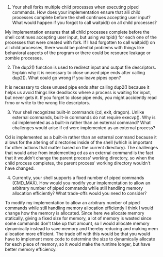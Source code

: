 1. Your shell forks multiple child processes when executing piped commands. How does your implementation ensure that alli
child processes complete before the shell continues accepting user input? What would happen if you forgot to call waitpid() on all child processes?

My implementation ensures that all child processes complete before the shell continues accepting user input, but using waitpid() for each one of the processes that were created with fork. If I had forgotten to call waitpid() on all child processes, there would be potential problems with things like behavioral aspects of the program or there could be resource leakage or zombie processes.

2. The dup2() function is used to redirect input and output file descriptors. Explain why it is necessary to close unused pipe ends after calling 
dup2(). What could go wrong if you leave pipes open?

It is necessary to close unused pipe ends after calling dup2() because it helps us avoid things like deadlocks where a process is waiting for input, but never gets it. If you forget to close pipe ends, you might accidently read frmo or write to the wrong file descriptors.

3. Your shell recognizes built-in commands (cd, exit, dragon). Unlike external commands, 
built-in commands do not require execvp(). Why is cd implemented as a built-in rather than an external 
command? What challenges would arise if cd were implemented as an external process?

Cd is implemented as a built-in rather than an external command because it allows for the altering of directories inside of the shell (which is important for other actions that matter based on the current directory). The challenges that would arise from implementing cd as an external command is the fact that it wouldn't change the parent process' working directory, so when the child process completes, the parent process' working directory wouldn't have changed.

4. Currently, your shell supports a fixed number of piped commands (CMD_MAX). How would you modify your implementation to allow an 
arbitrary number of piped commands while still handling memory allocation efficiently? What trade-offs would you need to consider?

To modify my implementation to allow an arbitrary number of piped commands while still handling memory allocation efficiently I think I would change how the memory is allocated. Since here we allocate memory statically, giving a fixed size for memory, a lot of memory is wasted since some commands don't take up that amount, so I would allocate memory dynamically instead to save memory and thereby reducing and making mem allocation more efficient. The trade off with this would be that you would have to implement more code to determine the size to dynamically allocate for each piece of memory, so it would make the runtime longer, but have better memory efficiency.





